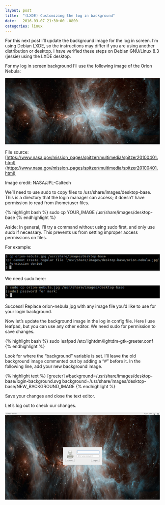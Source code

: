 ```yaml
---
layout: post
title:  "(LXDE) Customizing the log in background"
date:   2016-03-07 21:30:00 -0800
categories: linux
---
```

For this next post I’ll update the background image for the log in screen.  I’m using Debian LXDE, so the instructions may differ if you are using another distribution or desktop.  I have verified these steps on Debian GNU/Linux 8.3 (jessie) using the LXDE desktop.

For my log in screen background I’ll use the following image of the Orion Nebula:

![alt-text](/images/20160307_orion_nebula_nasa_images600.jpg "Picture of the Orion Nebula, courtesy of NASA Images")

File source: [https://www.nasa.gov/mission_pages/spitzer/multimedia/spitzer20100401.html](https://www.nasa.gov/mission_pages/spitzer/multimedia/spitzer20100401.html)

Image credit: NASA/JPL-Caltech

We’ll need to use sudo to copy files to /usr/share/images/desktop-base.  This is a directory that the login manager can access; it doesn’t have permission to read from /home/user files.

{% highlight bash %}
sudo cp YOUR_IMAGE /usr/share/images/desktop-base
{% endhighlight %}

Aside: In general, I’ll try a command without using sudo first, and only use sudo if necessary.  This prevents us from setting improper access permissions on files.

For example:

<img alt="Permission denied when copy to desktop-base without sudo" src="/images/20160307_cptodesktoppermissiondenied.png" width="600" />

We need sudo here:

<img alt="Successful sudo copy to desktop-base" src="/images/20160307_cptodesktopbasesuccess.png" width="600" />

Success!  Replace orion-nebula.jpg with any image file you’d like to use for your login background.

Now let’s update the background image in the log in config file.  Here I use leafpad, but you can use any other editor.  We need sudo for permission to save changes.

{% highlight bash %}
sudo leafpad /etc/lightdm/lightdm-gtk-greeter.conf
{% endhighlight %}

Look for where the “background” variable is set.  I’ll leave the old background image commented out by adding a “#” before it.  In the following line, add your new background image.

{% highlight text %}
[greeter]
#background=/usr/share/images/desktop-base/login-background.svg
background=/usr/share/images/desktop-base/NEW_BACKGROUND_IMAGE
{% endhighlight %}

Save your changes and close the text editor.

Let’s log out to check our changes.

![alt text](/images/20160307_loginscreen_orion.png "Log in screen with Orion Nebula background")
